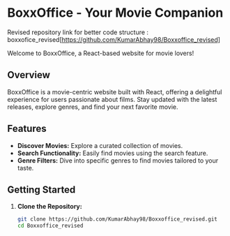 # BoxxOffice - Your Movie Companion
Revised repository link for better code structure : boxxofice_revised[https://github.com/KumarAbhay98/Boxxoffice_revised]

Welcome to BoxxOffice, a React-based website for movie lovers!

## Overview

BoxxOffice is a movie-centric website built with React, offering a delightful experience for users passionate about films. Stay updated with the latest releases, explore genres, and find your next favorite movie.

## Features

- **Discover Movies:** Explore a curated collection of movies.
- **Search Functionality:** Easily find movies using the search feature.
- **Genre Filters:** Dive into specific genres to find movies tailored to your taste.

## Getting Started

1. **Clone the Repository:**
   ```bash
   git clone https://github.com/KumarAbhay98/Boxxoffice_revised.git
   cd Boxxoffice_revised


